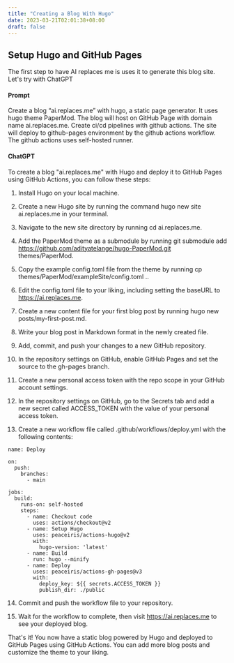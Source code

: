 ```yaml
---
title: "Creating a Blog With Hugo"
date: 2023-03-21T02:01:38+08:00
draft: false
---
```


## Setup Hugo and GitHub Pages
The first step to have AI replaces me is uses it to generate this blog site. Let's try with ChatGPT 

#### Prompt
Create a blog “ai.replaces.me” with hugo, a static page generator. It uses hugo theme PaperMod.  The blog will host on GitHub Page with domain name ai.replaces.me. Create ci/cd pipelines with github actions. The site will deploy to github-pages environment by the github actions workflow. The github actions uses self-hosted runner.

#### ChatGPT

To create a blog "ai.replaces.me" with Hugo and deploy it to GitHub Pages using GitHub Actions, you can follow these steps:

1. Install Hugo on your local machine.

2. Create a new Hugo site by running the command hugo new site ai.replaces.me in your terminal.

3. Navigate to the new site directory by running cd ai.replaces.me.

4. Add the PaperMod theme as a submodule by running git submodule add https://github.com/adityatelange/hugo-PaperMod.git themes/PaperMod.

5. Copy the example config.toml file from the theme by running cp themes/PaperMod/exampleSite/config.toml ..

6. Edit the config.toml file to your liking, including setting the baseURL to https://ai.replaces.me.

7. Create a new content file for your first blog post by running hugo new posts/my-first-post.md.

8. Write your blog post in Markdown format in the newly created file.

9. Add, commit, and push your changes to a new GitHub repository.

10. In the repository settings on GitHub, enable GitHub Pages and set the source to the gh-pages branch.

11. Create a new personal access token with the repo scope in your GitHub account settings.

12. In the repository settings on GitHub, go to the Secrets tab and add a new secret called ACCESS_TOKEN with the value of your personal access token.

13. Create a new workflow file called .github/workflows/deploy.yml with the following contents:
~~~~
name: Deploy

on:
  push:
    branches:
      - main

jobs:
  build:
    runs-on: self-hosted
    steps:
      - name: Checkout code
        uses: actions/checkout@v2
      - name: Setup Hugo
        uses: peaceiris/actions-hugo@v2
        with:
          hugo-version: 'latest'
      - name: Build
        run: hugo --minify
      - name: Deploy
        uses: peaceiris/actions-gh-pages@v3
        with:
          deploy_key: ${{ secrets.ACCESS_TOKEN }}
          publish_dir: ./public
~~~~
14. Commit and push the workflow file to your repository.

15. Wait for the workflow to complete, then visit https://ai.replaces.me to see your deployed blog.

That's it! You now have a static blog powered by Hugo and deployed to GitHub Pages using GitHub Actions. You can add more blog posts and customize the theme to your liking.
